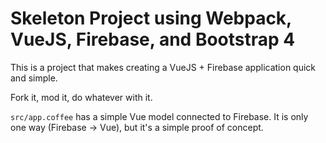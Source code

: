 # Skeleton Project using Webpack, VueJS, Firebase, and Bootstrap 4

This is a project that makes creating a VueJS + Firebase application quick and simple.

Fork it, mod it, do whatever with it.

`src/app.coffee` has a simple Vue model connected to Firebase. It is only one way (Firebase -> Vue), but it's a simple proof of concept.
